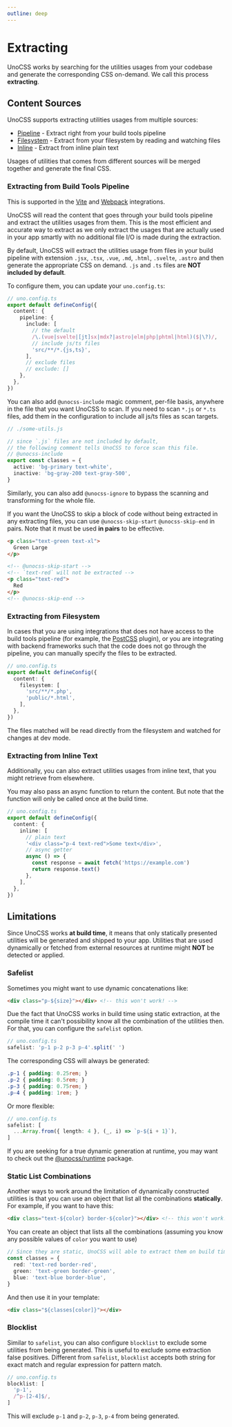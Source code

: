 ```yaml
---
outline: deep
---
```


# Extracting

UnoCSS works by searching for the utilities usages from your codebase and generate the corresponding CSS on-demand. We call this process **extracting**.

## Content Sources

UnoCSS supports extracting utilities usages from multiple sources:

- [Pipeline](#extracting-from-build-tools-pipeline) - Extract right from your build tools pipeline
- [Filesystem](#extracting-from-filesystem) - Extract from your filesystem by reading and watching files
- [Inline](#extracting-from-inline-text) - Extract from inline plain text

Usages of utilities that comes from different sources will be merged together and generate the final CSS.

### Extracting from Build Tools Pipeline

This is supported in the [Vite](/integrations/vite) and [Webpack](/integrations/webpack) integrations.

UnoCSS will read the content that goes through your build tools pipeline and extract the utilities usages from them. This is the most efficient and accurate way to extract as we only extract the usages that are actually used in your app smartly with no additional file I/O is made during the extraction.

By default, UnoCSS will extract the utilities usage from files in your build pipeline with extension `.jsx`, `.tsx`, `.vue`, `.md`, `.html`, `.svelte`, `.astro` and then generate the appropriate CSS on demand. `.js` and `.ts` files are **NOT included by default**.

To configure them, you can update your `uno.config.ts`:

```ts
// uno.config.ts
export default defineConfig({
  content: {
    pipeline: {
      include: [
        // the default
        /\.(vue|svelte|[jt]sx|mdx?|astro|elm|php|phtml|html)($|\?)/,
        // include js/ts files
        'src/**/*.{js,ts}',
      ],
      // exclude files
      // exclude: []
    },
  },
})
```

You can also add `@unocss-include` magic comment, per-file basis, anywhere in the file that you want UnoCSS to scan. If you need to scan `*.js` or `*.ts` files, add them in the configuration to include all js/ts files as scan targets.

```ts
// ./some-utils.js

// since `.js` files are not included by default,
// the following comment tells UnoCSS to force scan this file.
// @unocss-include
export const classes = {
  active: 'bg-primary text-white',
  inactive: 'bg-gray-200 text-gray-500',
}
```

Similarly, you can also add `@unocss-ignore` to bypass the scanning and transforming for the whole file.

If you want the UnoCSS to skip a block of code without being extracted in any extracting files, you can use `@unocss-skip-start` `@unocss-skip-end` in pairs. Note that it must be used **in pairs** to be effective.

```html
<p class="text-green text-xl">
  Green Large
</p>

<!-- @unocss-skip-start -->
<!-- `text-red` will not be extracted -->
<p class="text-red">
  Red
</p>
<!-- @unocss-skip-end -->
```

### Extracting from Filesystem

In cases that you are using integrations that does not have access to the build tools pipeline (for example, the [PostCSS](/integrations/postcss) plugin), or you are integrating with backend frameworks such that the code does not go through the pipeline, you can manually specify the files to be extracted.

```ts
// uno.config.ts
export default defineConfig({
  content: {
    filesystem: [
      'src/**/*.php',
      'public/*.html',
    ],
  },
})
```

The files matched will be read directly from the filesystem and watched for changes at dev mode.

### Extracting from Inline Text

Additionally, you can also extract utilities usages from inline text, that you might retrieve from elsewhere.

You may also pass an async function to return the content. But note that the function will only be called once at the build time.

```ts
// uno.config.ts
export default defineConfig({
  content: {
    inline: [
      // plain text
      '<div class="p-4 text-red">Some text</div>',
      // async getter
      async () => {
        const response = await fetch('https://example.com')
        return response.text()
      },
    ],
  },
})
```

## Limitations

Since UnoCSS works **at build time**, it means that only statically presented utilities will be generated and shipped to your app. Utilities that are used dynamically or fetched from external resources at runtime might **NOT** be detected or applied.

### Safelist

Sometimes you might want to use dynamic concatenations like:

```html
<div class="p-${size}"></div> <!-- this won't work! -->
```

Due the fact that UnoCSS works in build time using static extraction, at the compile time it can't possibility know all the combination of the utilities then. For that, you can configure the `safelist` option.

```ts
// uno.config.ts
safelist: 'p-1 p-2 p-3 p-4'.split(' ')
```

The corresponding CSS will always be generated:

```css
.p-1 { padding: 0.25rem; }
.p-2 { padding: 0.5rem; }
.p-3 { padding: 0.75rem; }
.p-4 { padding: 1rem; }
```

Or more flexible:

```ts
// uno.config.ts
safelist: [
  ...Array.from({ length: 4 }, (_, i) => `p-${i + 1}`),
]
```

If you are seeking for a true dynamic generation at runtime, you may want to check out the [@unocss/runtime](/integrations/runtime) package.

### Static List Combinations

Another ways to work around the limitation of dynamically constructed utilities is that you can use an object that list all the combinations **statically**. For example, if you want to have this:

```html
<div class="text-${color} border-${color}"></div> <!-- this won't work! -->
```

You can create an object that lists all the combinations (assuming you know any possible values of `color` you want to use)

```ts
// Since they are static, UnoCSS will able to extract them on build time
const classes = {
  red: 'text-red border-red',
  green: 'text-green border-green',
  blue: 'text-blue border-blue',
}
```

And then use it in your template:

```html
<div class="${classes[color]}"></div>
```

### Blocklist

Similar to `safelist`, you can also configure `blocklist` to exclude some utilities from being generated. This is useful to exclude some extraction false positives. Different from `safelist`, `blocklist` accepts both string for exact match and regular expression for pattern match.

```ts
// uno.config.ts
blocklist: [
  'p-1',
  /^p-[2-4]$/,
]
```

This will exclude `p-1` and `p-2`, `p-3`, `p-4` from being generated.

